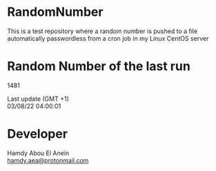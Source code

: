 # RandomNumber    
This is a test repository where a random number is pushed to a file automatically passwordless from a cron job in my Linux CentOS server    
# Random Number of the last run   
1481
      
Last update (GMT +1)    
03/08/22 04:00:01
# Developer    
Hamdy Abou El Anein   
hamdy.aea@protonmail.com
